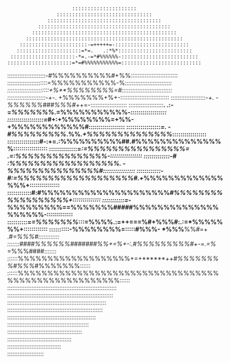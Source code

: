                          :::::::::::::::::::::                         
                    :::::::::::::::::::::::::::::::                    
                 :::::::::::::::::::::::::::::::::::::                 
              :::::::::::::::::::::::::::::::::::::::::::              
            :::::::::::::::::::::::::::::::::::::::::::::::            
          :::::::::::::::::::::::::::::::::::::::::::::::::::          
        ::::::::::::::::::::::-=+++++=-::::::::::::::::::::::::        
       :::::::::::::::::::::=*=.   .:*%*::::::::::::::::::::::::       
     :::::::::::::::::::::-*=.-=*#%%%%%%-:::::::::::::::::::::::::     
    :::::::::::::::::::::=*=#%%%%%%%%%%%=::::::::::::::::::::::::::    
   ::::::::::::::::::::::-#%%%%%%%%%%#+%%:::::::::::::::::::::::::::   
   :::::::::::::::::::::::=%%%%%%%%%%%-%*:::::::::::::::::::::::::::   
  ::::::::::::::::::::::::+%**%%%%%%%%=#:::::::::::::::::::::::::::::  
 ::::::::::::::::::::::-+*-.  +%%%%%%%+%+-:::::::::::::::::::::::::::: 
 ::::::::::::::::::::-*+.     -%%%%%%###%%%#*++=-::::::::::::::::::::: 
::::::::::::::::::::**.  .:-=*%%%%%%%*.=%%%%%%%%%%%*-::::::::::::::::::
::::::::::::::::::=*#+:+%%%%%%%%=+%%-  +%%%%%%%%%%%%#::::::::::::::::::
:::::::::::::::::*=. -#%%%%%%%%%*.%%*.+%%%%%%%%%%%%%%*:::::::::::::::::
::::::::::::::::#-:+=.:%%%%%%%%%%##.*#*%%%%%%%%%%%%%%%:::::::::::::::::
::::::::::::::=*:=%%%%%%%%%%%%%%%%= .=:%%%%%%%%%%%%%%%-::::::::::::::::
:::::::::::::-# :%%%%%%%%%%%%%%%%%%.  -%%%%%%%%%%%%%%%#::::::::::::::::
::::::::::::-#:=%%%%%%%%%%%%%%%%%%%#.+*%%%%%%%%%%%%%%%%+:::::::::::::::
::::::::::::#:#%%%%%%%%%%%%%%%%%%%%%*#%%%%%%%%%%%%%%%%%%+::::::::::::::
:::::::::::=*-%%%%%%%%%==%%%%%%%#####%%%%%%%%%%%%%%%%%%%%-:::::::::::::
 ::::::::::=*=%%%%%%%*:::=%%%%.:=++===%#+%%%#:.:=*%%%%%%%+:::::::::::: 
 ::::::::::-%%%%%%%%=:::::#%%%-    *%%%**%%#=+    .#*=%%%#:::::::::::: 
  :::::::####%%%%%%#######%%+=%+-:.#%%%%%%%%%#+-=.=%* =%%%####:::::::  
   ::::::%%%%%%%%%%%%%%%%%%%+=+*******++#%%%%%%%%#%%%*#%%%%%%%::::::   
   ::::::%%%%%%%%%%%%%%%%%%%%%%%%%%%%%%%%%%%%%%%%%%%%%%%%%%%%%::::::   
    :::::::::::::::::::::::::::::::::::::::::::::::::::::::::::::::    
     :::::::::::::::::::::::::::::::::::::::::::::::::::::::::::::     
       :::::::::::::::::::::::::::::::::::::::::::::::::::::::::       
        :::::::::::::::::::::::::::::::::::::::::::::::::::::::        
          :::::::::::::::::::::::::::::::::::::::::::::::::::          
            :::::::::::::::::::::::::::::::::::::::::::::::            
              :::::::::::::::::::::::::::::::::::::::::::              
                 :::::::::::::::::::::::::::::::::::::                 
                    :::::::::::::::::::::::::::::::                    
                         :::::::::::::::::::::                         